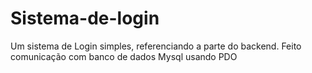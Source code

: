 # Sistema-de-login
Um sistema de Login simples, referenciando a parte do backend. Feito comunicação com banco de dados Mysql usando PDO
